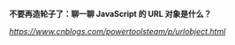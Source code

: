 **不要再造轮子了：聊一聊 JavaScript 的 URL 对象是什么？**

*https://www.cnblogs.com/powertoolsteam/p/urlobject.html*

